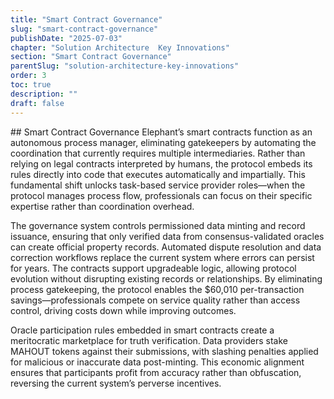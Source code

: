 ```yaml
---
title: "Smart Contract Governance"
slug: "smart-contract-governance"
publishDate: "2025-07-03"
chapter: "Solution Architecture  Key Innovations"
section: "Smart Contract Governance"
parentSlug: "solution-architecture-key-innovations"
order: 3
toc: true
description: ""
draft: false
---
```


\## Smart Contract Governance Elephant’s smart contracts function as an
autonomous process manager, eliminating gatekeepers by automating the
coordination that currently requires multiple intermediaries. Rather
than relying on legal contracts interpreted by humans, the protocol
embeds its rules directly into code that executes automatically and
impartially. This fundamental shift unlocks task-based service provider
roles—when the protocol manages process flow, professionals can focus on
their specific expertise rather than coordination overhead.

The governance system controls permissioned data minting and record
issuance, ensuring that only verified data from consensus-validated
oracles can create official property records. Automated dispute
resolution and data correction workflows replace the current system
where errors can persist for years. The contracts support upgradeable
logic, allowing protocol evolution without disrupting existing records
or relationships. By eliminating process gatekeeping, the protocol
enables the $60,010 per-transaction savings—professionals compete on
service quality rather than access control, driving costs down while
improving outcomes.

Oracle participation rules embedded in smart contracts create a
meritocratic marketplace for truth verification. Data providers stake
MAHOUT tokens against their submissions, with slashing penalties applied
for malicious or inaccurate data post-minting. This economic alignment
ensures that participants profit from accuracy rather than obfuscation,
reversing the current system’s perverse incentives.
